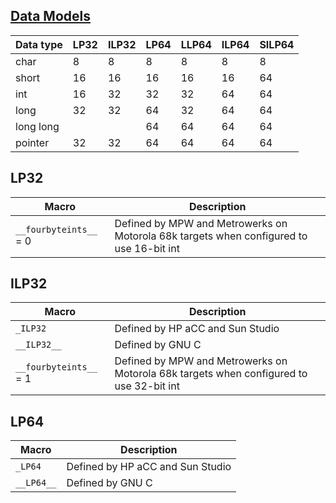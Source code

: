 ## [Data Models](http://www.unix.org/whitepapers/64bit.html) ##

Data type | LP32 | ILP32 | LP64 | LLP64 | ILP64 | SILP64
---|---|---|---|---|---|---
char | 8 | 8 | 8 | 8 | 8 | 8
short | 16 | 16 | 16 | 16 | 16 | 64
int | 16 | 32 | 32 | 32 | 64 | 64
long | 32 | 32 | 64 | 32 | 64 | 64
long long | | | 64 | 64 | 64 | 64
pointer | 32 | 32 | 64 | 64 | 64 | 64

## LP32 ##

Macro | Description
---|---
`__fourbyteints__` = 0| Defined by MPW and Metrowerks on Motorola 68k targets when configured to use 16-bit int

## ILP32 ##

Macro | Description
---|---
`_ILP32` | Defined by HP aCC and Sun Studio
`__ILP32__` | Defined by GNU C
`__fourbyteints__` = 1| Defined by MPW and Metrowerks on Motorola 68k targets when configured to use 32-bit int

## LP64 ##

Macro | Description
---|---
`_LP64` | Defined by HP aCC and Sun Studio
`__LP64__` | Defined by GNU C
